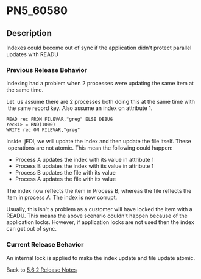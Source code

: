 # PN5_60580

<PageHeader /> 

## Description

Indexes could become out of sync if the application didn't protect parallel updates with READU

### Previous Release Behavior

Indexing had a problem when 2 processes were updating the same item at the same time.

Let  us assume there are 2 processes both doing this at the same time with  the same record key. Also assume an index on attribute 1.

```
READ rec FROM FILEVAR,"greg" ELSE DEBUG
rec<1> = RND(1000)
WRITE rec ON FILEVAR,"greg"
```

Inside  jEDI, we will update the index and then update the file itself. These  operations are not atomic. This mean the following could happen:

- Process A updates the index with its value in attribute 1
- Process B updates the index with its value in attribute 1
- Process B updates the file with its value
- Process A updates the file with its value

The index now reflects the item in Process B, whereas the file reflects the item in process A. The index is now corrupt.

Usually, this isn't a problem as a customer will have locked the item with a READU. This means the above scenario couldn't happen because of the application locks. However, if application locks are not used then the index can get out of sync.

### Current Release Behavior

An internal lock is applied to make the index update and file update atomic.

Back to [5.6.2 Release Notes](./../README.md)

  
<PageFooter />
